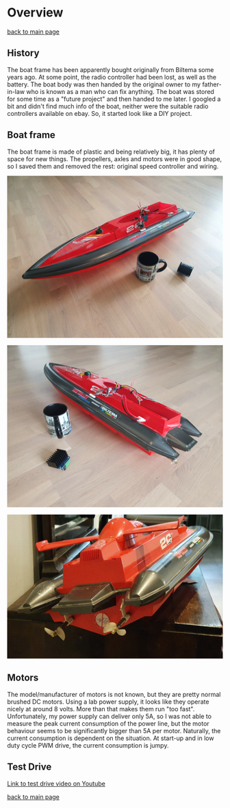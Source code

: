 # Overview

[back to main page](README.md)

## History
The boat frame has been apparently bought originally from Biltema some years ago. At some point, the radio controller had been lost, as well as the battery. The boat body was then handed by the original owner to my father-in-law who is known as a man who can fix anything. The boat was stored for some time as a "future project" and then handed to me later.
I googled a bit and didn't find much info of the boat, neither were the suitable radio controllers available on ebay. So, it started look like a DIY project.

## Boat frame
The boat frame is made of plastic and being relatively big, it has plenty of space for new things. The propellers, axles and motors were in good shape, so I saved them and removed the rest: original speed controller and wiring.

![boat frame 1](photos/frame1.jpg)

![boat frame 2](photos/frame2.jpg)

![boat frame 3](photos/rearside.jpg)


## Motors
The model/manufacturer of motors is not known, but they are pretty normal brushed DC motors. Using a lab power supply, it looks like they operate nicely at around 8 volts. More than that makes them run "too fast". Unfortunately, my power supply can deliver only 5A, so I was not able to measure the peak current consumption of the power line, but the motor behaviour seems to be significantly bigger than 5A per motor. Naturally, the current consumption is dependent on the situation. At start-up and in low duty cycle PWM drive, the current consumption is jumpy.

## Test Drive

[Link to test drive video on Youtube](https://youtu.be/F3i1ZTXYGnA)

[back to main page](README.md)
